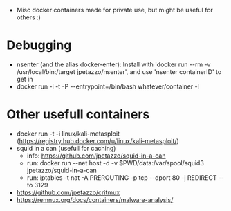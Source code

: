 * Misc docker containers made for private use, but might be useful for others :)

# Debugging
* nsenter (and the alias docker-enter): Install with 'docker run --rm -v /usr/local/bin:/target jpetazzo/nsenter', and use 'nsenter containerID' to get in
* docker run -i -t -P --entrypoint=/bin/bash whatever/container -l

# Other usefull containers
* docker run -t -i linux/kali-metasploit (https://registry.hub.docker.com/u/linux/kali-metasploit/)
* squid in a can (usefull for caching)
  * info: https://github.com/jpetazzo/squid-in-a-can
  * run: docker run --net host -d -v $PWD/data:/var/spool/squid3 jpetazzo/squid-in-a-can
  * run: iptables -t nat -A PREROUTING -p tcp --dport 80 -j REDIRECT --to 3129
* https://github.com/jpetazzo/critmux
* https://remnux.org/docs/containers/malware-analysis/
